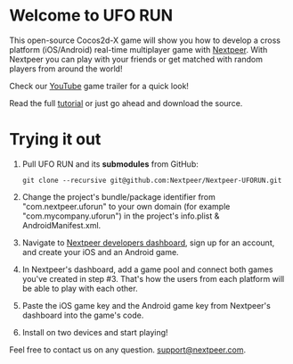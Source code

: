 # Welcome to UFO RUN
This open-source Cocos2d-X game will show you how to develop a cross platform (iOS/Android) real-time multiplayer game with [Nextpeer](https://www.nextpeer.com/). With Nextpeer you can play with your friends or get matched with random players from around the world!

Check our [YouTube](https://www.youtube.com/watch?v=4ALEdiORJ6s) game trailer for a quick look!

Read the full [tutorial](https://nextpeer.atlassian.net/wiki/display/NS/How+to+Make+a+Game+Like+Fun+Run+using+Nextpeer) or just go ahead and download the source.

# Trying it out

1. Pull UFO RUN and its **submodules** from GitHub:

	`git clone --recursive git@github.com:Nextpeer/Nextpeer-UFORUN.git`
2. Change the project's bundle/package identifier from "com.nextpeer.uforun" to your own domain (for example "com.mycompany.uforun") in the project's info.plist & AndroidManifest.xml.
3. Navigate to [Nextpeer developers dashboard](https://developers.nextpeer.com), sign up for an account, and create your iOS and an Android game.
4. In Nextpeer's dashboard, add a game pool and connect both games you've created in step #3. That's how the users from each platform will be able to play with each other.
5. Paste the iOS game key and the Android game key from Nextpeer's dashboard into the game's code.
6. Install on two devices and start playing!

Feel free to contact us on any question. [support@nextpeer.com](mailto:support@nextpeer.com).
